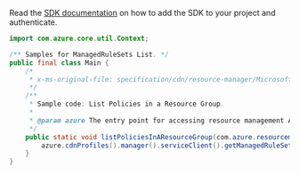 Read the [SDK documentation](https://github.com/Azure/azure-sdk-for-java/blob/azure-resourcemanager_2.12.0/sdk/resourcemanager/azure-resourcemanager/README.md) on how to add the SDK to your project and authenticate.

```java
import com.azure.core.util.Context;

/** Samples for ManagedRuleSets List. */
public final class Main {
    /*
     * x-ms-original-file: specification/cdn/resource-manager/Microsoft.Cdn/stable/2021-06-01/examples/WafListManagedRuleSets.json
     */
    /**
     * Sample code: List Policies in a Resource Group.
     *
     * @param azure The entry point for accessing resource management APIs in Azure.
     */
    public static void listPoliciesInAResourceGroup(com.azure.resourcemanager.AzureResourceManager azure) {
        azure.cdnProfiles().manager().serviceClient().getManagedRuleSets().list(Context.NONE);
    }
}
```

